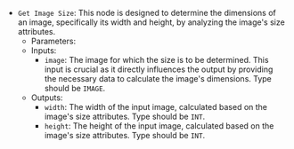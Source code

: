 - `Get Image Size`: This node is designed to determine the dimensions of an image, specifically its width and height, by analyzing the image's size attributes.
    - Parameters:
    - Inputs:
        - `image`: The image for which the size is to be determined. This input is crucial as it directly influences the output by providing the necessary data to calculate the image's dimensions. Type should be `IMAGE`.
    - Outputs:
        - `width`: The width of the input image, calculated based on the image's size attributes. Type should be `INT`.
        - `height`: The height of the input image, calculated based on the image's size attributes. Type should be `INT`.
